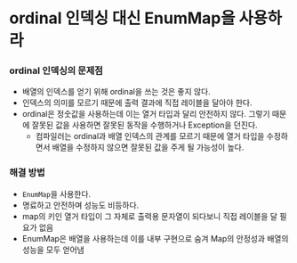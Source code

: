 # ordinal 인덱싱 대신 EnumMap을 사용하라

### ordinal 인덱싱의 문제점
- 배열의 인덱스를 얻기 위해 ordinal을 쓰는 것은 좋지 않다.
- 인덱스의 의미를 모르기 때문에 출력 결과에 직접 레이블을 달아야 한다.
- ordinal은 정숫값을 사용하는데 이는 열거 타입과 달리 안전하지 않다. 그렇기 때문에 잘못된 값을 사용하면 잘못된 동작을 수행하거나 Exception을 던진다.
  - 컴파일러는 ordinal과 배열 인덱스의 관계를 모르기 때문에 열거 타입을 수정하면서 배열을 수정하지 않으면 잘못된 값을 주게 될 가능성이 높다.


### 해결 방법
- `EnumMap`을 사용한다.
- 명료하고 안전하며 성능도 비등하다.
- map의 키인 열거 타입이 그 자체로 출력용 문자열이 되다보니 직접 레이블을 달 필요가 없음
- EnumMap은 배열을 사용하는데 이를 내부 구현으로 숨겨 Map의 안정성과 배열의 성능을 모두 얻어냄
